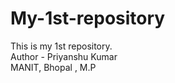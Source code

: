 # My-1st-repository

This is my 1st repository.
</br>
Author - Priyanshu Kumar
</br>
MANIT, Bhopal , M.P
